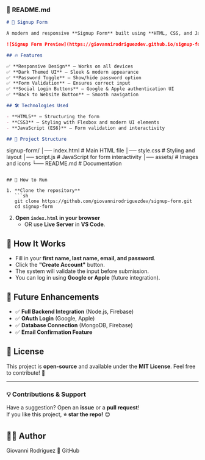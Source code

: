 ### 📌 **README.md**  

```md
# 🚀 Signup Form

A modern and responsive **Signup Form** built using **HTML, CSS, and JavaScript**. This project features a sleek, dark-themed UI with validation, password toggle functionality, and social login buttons.

![Signup Form Preview](https://giovannirodriguezdev.github.io/signup-form/)

## 🔥 Features

✅ **Responsive Design** – Works on all devices  
✅ **Dark Themed UI** – Sleek & modern appearance  
✅ **Password Toggle** – Show/hide password option  
✅ **Form Validation** – Ensures correct input  
✅ **Social Login Buttons** – Google & Apple authentication UI  
✅ **Back to Website Button** – Smooth navigation  

## 🛠️ Technologies Used

- **HTML5** – Structuring the form  
- **CSS3** – Styling with Flexbox and modern UI elements  
- **JavaScript (ES6)** – Form validation and interactivity  

## 📂 Project Structure

```
signup-form/
│── index.html         # Main HTML file
│── style.css          # Styling and layout
│── script.js          # JavaScript for form interactivity
│── assets/            # Images and icons
└── README.md          # Documentation
```

## 🚀 How to Run

1. **Clone the repository**  
   ```sh
   git clone https://github.com/giovannirodriguezdev/signup-form.git
   cd signup-form
   ```
2. **Open `index.html` in your browser**  
   - OR use **Live Server** in **VS Code**.

## 🎯 How It Works

- Fill in your **first name, last name, email, and password**.  
- Click the **"Create Account"** button.  
- The system will validate the input before submission.  
- You can log in using **Google or Apple** (future integration).

## 🌟 Future Enhancements

- ✅ **Full Backend Integration** (Node.js, Firebase)  
- ✅ **OAuth Login** (Google, Apple)  
- ✅ **Database Connection** (MongoDB, Firebase)  
- ✅ **Email Confirmation Feature**  

## 📝 License

This project is **open-source** and available under the **MIT License**. Feel free to contribute! 🚀

---

### 💡 **Contributions & Support**
Have a suggestion? Open an **issue** or a **pull request**!   
If you like this project, **⭐ star the repo!** 😊  

## 👨‍💻 Author
Giovanni Rodriguez
🔗 GitHub
